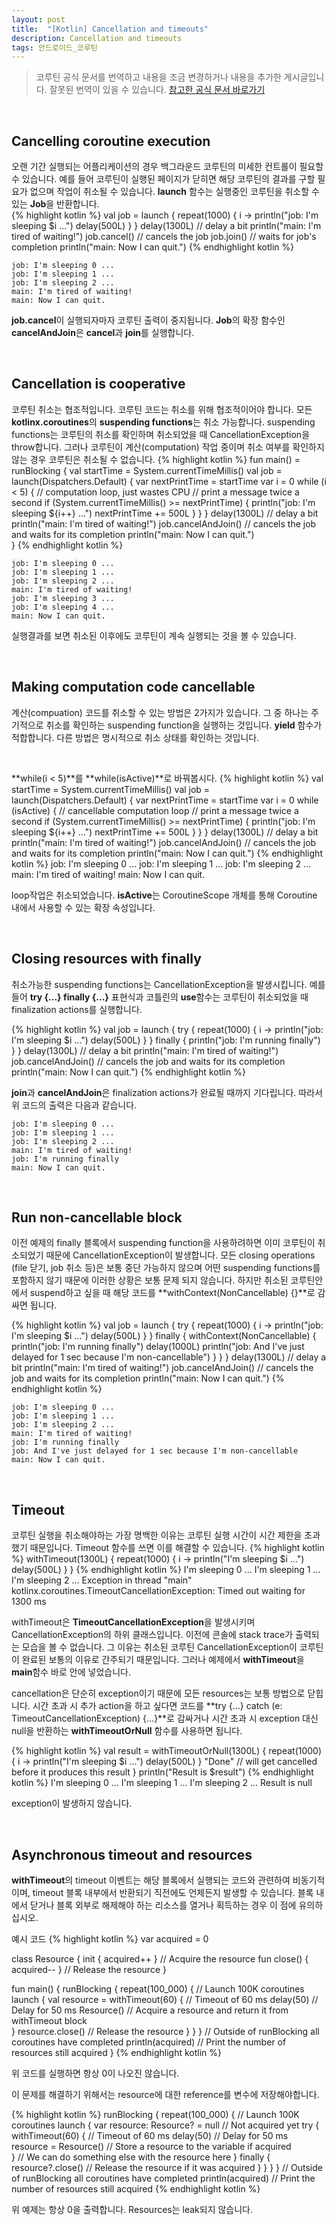 ```yaml
---
layout: post
title:  "[Kotlin] Cancellation and timeouts"
description: Cancellation and timeouts
tags: 안드로이드_코루틴
---
```

> 코루틴 공식 문서를 번역하고 내용을 조금 변경하거나 내용을 추가한 게시글입니다. 잘못된 번역이 있을 수 있습니다.
> [참고한 공식 문서 바로가기](https://kotlinlang.org/docs/cancellation-and-timeouts.html)

<br>

## Cancelling coroutine execution
오랜 기간 실행되는 어플리케이션의 경우 백그라운드 코루틴의 미세한 컨트롤이  필요할 수 있습니다. 예를 들어 코루틴이 실행된 페이지가 닫히면 해당 코루틴의 결과를 구할 필요가 없으며 작업이 취소될 수 있습니다. **launch** 함수는 실행중인 코루틴을 취소할 수 있는 **Job**을 반환합니다.   
{% highlight kotlin %}
val job = launch {
    repeat(1000) { i ->
        println("job: I'm sleeping $i ...")
        delay(500L)
    }
}
delay(1300L) // delay a bit
println("main: I'm tired of waiting!")
job.cancel() // cancels the job
job.join() // waits for job's completion 
println("main: Now I can quit.")
{% endhighlight kotlin %}   

    job: I'm sleeping 0 ...
    job: I'm sleeping 1 ...
    job: I'm sleeping 2 ...
    main: I'm tired of waiting!
    main: Now I can quit.
   

**job.cancel**이 실행되자마자 코루틴 출력이 중지됩니다. **Job**의 확장 함수인 **cancelAndJoin**은 **cancel**과 **join**를 실행합니다.

<br>

## Cancellation is cooperative
코루틴 취소는 협조적입니다. 코루틴 코드는 취소를 위해 협조적이어야 합니다. 모든 **kotlinx.coroutines**의 **suspending functions**는 취소 가능합니다. suspending functions는 코루틴의 취소를 확인하며 취소되었을 때 CancellationException을 throw합니다. 그러나 코루틴이 계산(computation) 작업 중이며 취소 여부를 확인하지 않는 경우 코루틴은 취소될 수 없습니다.
{% highlight kotlin %}
fun main() = runBlocking {
    val startTime = System.currentTimeMillis()
    val job = launch(Dispatchers.Default) {
        var nextPrintTime = startTime
        var i = 0
        while (i < 5) { // computation loop, just wastes CPU
            // print a message twice a second
            if (System.currentTimeMillis() >= nextPrintTime) {
                println("job: I'm sleeping ${i++} ...")
                nextPrintTime += 500L
            }
        }
    }
    delay(1300L) // delay a bit
    println("main: I'm tired of waiting!")
    job.cancelAndJoin() // cancels the job and waits for its completion
    println("main: Now I can quit.")    
}
{% endhighlight kotlin %}

    job: I'm sleeping 0 ...
    job: I'm sleeping 1 ...
    job: I'm sleeping 2 ...
    main: I'm tired of waiting!
    job: I'm sleeping 3 ...
    job: I'm sleeping 4 ...
    main: Now I can quit.

실행결과를 보면 취소된 이후에도 코루틴이 계속 실행되는 것을 볼 수 있습니다.   

<br>

## Making computation code cancellable
계산(compuation) 코드를 취소할 수 있는 방법은 2가지가 있습니다. 그 중 하나는 주기적으로 취소를 확인하는 suspending function을 실행하는 것입니다. **yield** 함수가 적합합니다. 다른 방법은 명시적으로 취소 상태를 확인하는 것입니다.   

<br>

**while(i < 5)**를 **while(isActive)**로 바꿔봅시다.
{% highlight kotlin %}
val startTime = System.currentTimeMillis()
val job = launch(Dispatchers.Default) {
    var nextPrintTime = startTime
    var i = 0
    while (isActive) { // cancellable computation loop
        // print a message twice a second
        if (System.currentTimeMillis() >= nextPrintTime) {
            println("job: I'm sleeping ${i++} ...")
            nextPrintTime += 500L
        }
    }
}
delay(1300L) // delay a bit
println("main: I'm tired of waiting!")
job.cancelAndJoin() // cancels the job and waits for its completion
println("main: Now I can quit.")
{% endhighlight kotlin %}
    job: I'm sleeping 0 ...
    job: I'm sleeping 1 ...
    job: I'm sleeping 2 ...
    main: I'm tired of waiting!
    main: Now I can quit.

loop작업은 취소되었습니다. **isActive**는 CoroutineScope 개체를 통해 Coroutine 내에서 사용할 수 있는 확장 속성입니다.   

<br>

## Closing resources with finally
취소가능한 suspending functions는 CancellationException을 발생시킵니다. 예를 들어 **try {...} finally {...}** 표현식과 코틀린의 **use**함수는 코루틴이 취소되었을 때 finalization actions를 실행합니다.

{% highlight kotlin %}
val job = launch {
    try {
        repeat(1000) { i ->
            println("job: I'm sleeping $i ...")
            delay(500L)
        }
    } finally {
        println("job: I'm running finally")
    }
}
delay(1300L) // delay a bit
println("main: I'm tired of waiting!")
job.cancelAndJoin() // cancels the job and waits for its completion
println("main: Now I can quit.")
{% endhighlight kotlin %}

**join**과 **cancelAndJoin**은 finalization actions가 완료될 때까지 기다립니다. 따라서 위 코드의 출력은 다음과 같습니다.

    job: I'm sleeping 0 ...
    job: I'm sleeping 1 ...
    job: I'm sleeping 2 ...
    main: I'm tired of waiting!
    job: I'm running finally
    main: Now I can quit.

<br>

## Run non-cancellable block
이전 예제의 finally 블록에서 suspending function을 사용하려하면 이미 코루틴이 취소되었기 때문에 CancellationException이 발생합니다. 모든 closing operations (file 닫기, job 취소 등)은 보통 중단 가능하지 않으며 어떤 suspending functions를 포함하지 않기 때문에 이러한 상황은 보통 문제 되지 않습니다. 하지만 취소된 코루틴안에서 suspend하고 싶을 때 해당 코드를 **withContext(NonCancellable) {}**로 감싸면 됩니다. 

{% highlight kotlin %}
val job = launch {
    try {
        repeat(1000) { i ->
            println("job: I'm sleeping $i ...")
            delay(500L)
        }
    } finally {
        withContext(NonCancellable) {
            println("job: I'm running finally")
            delay(1000L)
            println("job: And I've just delayed for 1 sec because I'm non-cancellable")
        }
    }
}
delay(1300L) // delay a bit
println("main: I'm tired of waiting!")
job.cancelAndJoin() // cancels the job and waits for its completion
println("main: Now I can quit.")
{% endhighlight kotlin %}

    job: I'm sleeping 0 ...
    job: I'm sleeping 1 ...
    job: I'm sleeping 2 ...
    main: I'm tired of waiting!
    job: I'm running finally
    job: And I've just delayed for 1 sec because I'm non-cancellable
    main: Now I can quit.

<br>

## Timeout
코루틴 실행을 취소해야하는 가장 명백한 이유는 코루틴 실행 시간이 시간 제한을 초과했기 때문입니다. Timeout 함수를 쓰면 이를 해결할 수 있습니다.
{% highlight kotlin %}
withTimeout(1300L) {
    repeat(1000) { i ->
        println("I'm sleeping $i ...")
        delay(500L)
    }
}
{% endhighlight kotlin %}
    I'm sleeping 0 ...
    I'm sleeping 1 ...
    I'm sleeping 2 ...
    Exception in thread "main" kotlinx.coroutines.TimeoutCancellationException: Timed out waiting for 1300 ms

withTimeout은 **TimeoutCancellationException**을 발생시키며 CancellationException의 하위 클래스입니다. 이전에 콘솔에 stack trace가 출력되는 모습을 볼 수 없습니다. 그 이유는 취소된 코루틴 CancellationException이 코루틴이 완료된 보통의 이유로 간주되기 때문입니다. 그러나 예제에서 **withTimeout**을 **main**함수 바로 안에 넣었습니다.   


cancellation은 단순히 exception이기 때문에 모든 resources는 보통 방법으로 닫힙니다. 시간 초과 시 추가 action을 하고 싶다면 코드를 **try {...} catch (e: TimeoutCancellationException) {...}**로 감싸거나 시간 초과 시 exception 대신 null을 반환하는 **withTimeoutOrNull** 함수를 사용하면 됩니다.

{% highlight kotlin %}
val result = withTimeoutOrNull(1300L) {
    repeat(1000) { i ->
        println("I'm sleeping $i ...")
        delay(500L)
    }
    "Done" // will get cancelled before it produces this result
}
println("Result is $result")
{% endhighlight kotlin %}
    I'm sleeping 0 ...
    I'm sleeping 1 ...
    I'm sleeping 2 ...
    Result is null

exception이 발생하지 않습니다.

<br>

## Asynchronous timeout and resources
**withTimeout**의 timeout 이벤트는 해당 블록에서 실행되는 코드와 관련하여 비동기적이며, timeout 블록 내부에서 반환되기 직전에도 언제든지 발생할 수 있습니다. 블록 내에서 닫거나 블록 외부로 해제해야 하는 리소스를 열거나 획득하는 경우 이 점에 유의하십시오.   

예시 코드
{% highlight kotlin %}
var acquired = 0

class Resource {
    init { acquired++ } // Acquire the resource
    fun close() { acquired-- } // Release the resource
}

fun main() {
    runBlocking {
        repeat(100_000) { // Launch 100K coroutines
            launch { 
                val resource = withTimeout(60) { // Timeout of 60 ms
                    delay(50) // Delay for 50 ms
                    Resource() // Acquire a resource and return it from withTimeout block     
                }
                resource.close() // Release the resource
            }
        }
    }
    // Outside of runBlocking all coroutines have completed
    println(acquired) // Print the number of resources still acquired
}
{% endhighlight kotlin %}

위 코드를 실행하면 항상 0이 나오진 않습니다. 

이 문제를 해결하기 위해서는 resource에 대한 reference를 변수에 저장해야합니다. 

{% highlight kotlin %}
runBlocking {
    repeat(100_000) { // Launch 100K coroutines
        launch { 
            var resource: Resource? = null // Not acquired yet
            try {
                withTimeout(60) { // Timeout of 60 ms
                    delay(50) // Delay for 50 ms
                    resource = Resource() // Store a resource to the variable if acquired      
                }
                // We can do something else with the resource here
            } finally {  
                resource?.close() // Release the resource if it was acquired
            }
        }
    }
}
// Outside of runBlocking all coroutines have completed
println(acquired) // Print the number of resources still acquired
{% endhighlight kotlin %}

위 예제는 항상 0을 출력합니다. Resources는 leak되지 않습니다.


